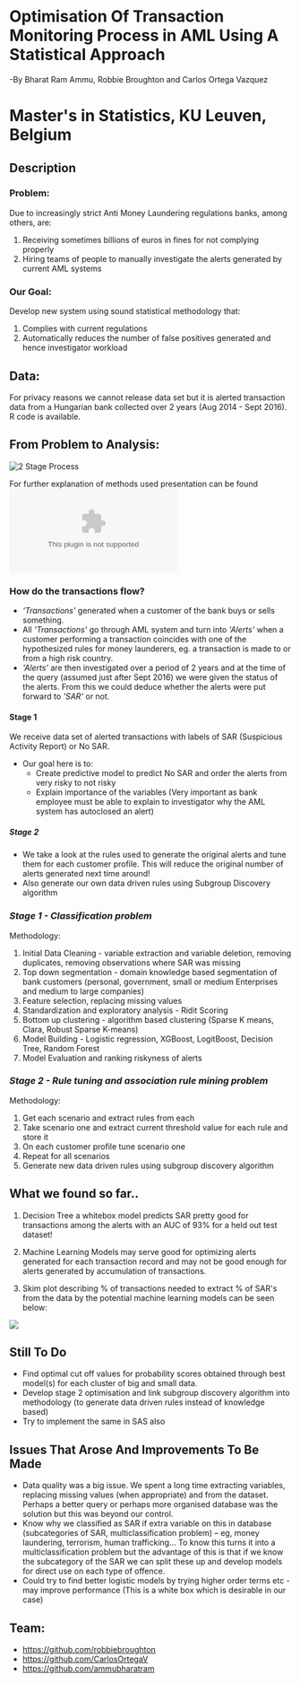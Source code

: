 # Optimisation Of Transaction Monitoring Process in AML Using A Statistical Approach
-By Bharat Ram Ammu, Robbie Broughton and Carlos Ortega Vazquez
# Master's in Statistics, KU Leuven, Belgium
## Description 
### **Problem:** 
Due to increasingly strict Anti Money Laundering regulations banks, among others, are:
1) Receiving sometimes billions of euros in fines for not complying properly
2) Hiring teams of people to manually investigate the alerts generated by current AML systems

### **Our Goal:**
Develop new system using sound statistical methodology that:
1) Complies with current regulations
2) Automatically reduces the number of false positives generated and hence investigator workload

## Data:
For privacy reasons we cannot release data set but it is alerted transaction data from a Hungarian bank collected over 2 years (Aug 2014 - Sept 2016). R code is available.

## **From Problem to Analysis:**
![2 Stage Process](https://user-images.githubusercontent.com/30290960/30808840-f2261de4-a1ff-11e7-8dd6-3b748376f57a.PNG)

For further explanation of methods used presentation can be found ![here](https://github.com/robbiebroughton/Optimisation_MC2BIS-/files/1329850/Transaction.Monitoring.Process.-.Presentation.pptx)

### How do the transactions flow?
- *'Transactions'* generated when a customer of the bank buys or sells something.
- All *'Transactions'* go through AML system and turn into *'Alerts'* when a customer performing a transaction coincides with one of the hypothesized rules for money launderers, eg. a transaction is made to or from a high risk country.
- *'Alerts'* are then investigated over a period of 2 years and at the time of the query (assumed just after Sept 2016) we were given the status of the alerts. From this we could deduce whether the alerts were put forward to *'SAR'* or not.

#### Stage 1
We receive data set of alerted transactions with labels of SAR (Suspicious Activity Report) or No SAR. 
- Our goal here is to:
  - Create predictive model to predict No SAR and order the alerts from very risky to not risky
  - Explain importance of the variables (Very important as bank employee must be able to explain to investigator why the AML system has autoclosed an alert)

##### Stage 2
- We take a look at the rules used to generate the original alerts and tune them for each customer profile. This will reduce the original number of alerts generated next time around!
- Also generate our own data driven rules using Subgroup Discovery algorithm

### *Stage 1 - Classification problem*
Methodology:

1) Initial Data Cleaning - variable extraction and variable deletion, removing duplicates, removing observations where SAR was missing
2) Top down segmentation - domain knowledge based segmentation of bank customers (personal, government, small or medium Enterprises and medium to large companies)
3) Feature selection, replacing missing values   
4) Standardization and exploratory analysis - Ridit Scoring 
5) Bottom up clustering - algorithm based clustering (Sparse K means, Clara, Robust Sparse K-means)
6) Model Building - Logistic regression, XGBoost, LogitBoost, Decision Tree, Random Forest
7) Model Evaluation and ranking riskyness of alerts

### *Stage 2 - Rule tuning and association rule mining problem*
Methodology:

1) Get each scenario and extract rules from each
2) Take scenario one and extract current threshold value for each rule and store it
3) On each customer profile tune scenario one
4) Repeat for all scenarios
5) Generate new data driven rules using subgroup discovery algorithm

## What we found so far..
1) Decision Tree a whitebox model predicts SAR pretty good for transactions among the alerts with an AUC of 93% for a held out test dataset!

2) Machine Learning Models may serve good for optimizing alerts generated for each transaction record and may not be good enough for alerts generated by accumulation of transactions.

3) Skim plot describing % of transactions needed to extract % of SAR's from the data by the potential machine learning models can be seen below:


![](https://github.com/robbiebroughton/Optimisation_MC2BIS-/blob/master/SkimplotCluster3Transaction.png)

## **Still To Do**
- Find optimal cut off values for probability scores obtained through best model(s) for each cluster of big and small data.
- Develop stage 2 optimisation and link subgroup discovery algorithm into methodology (to generate data driven rules instead of knowledge based)
- Try to implement the same in SAS also

## **Issues That Arose And Improvements To Be Made**
- Data quality was a big issue. We spent a long time extracting variables, replacing missing values (when appropriate) and from the dataset. Perhaps a better query or perhaps more organised database was the solution but this was beyond our control. 
- Know why we classified as SAR if extra variable on this in database (subcategories of SAR, multiclassification problem) – eg, money laundering, terrorism, human trafficking… To know this turns it into a multiclassification problem but the advantage of this is that if we know the subcategory of the SAR we can split these up and develop models for direct use on each type of offence.
- Could try to find better logistic models by trying higher order terms etc - may improve performance (This is a white box which is desirable in our case)

## Team:
- https://github.com/robbiebroughton
- https://github.com/CarlosOrtegaV
- https://github.com/ammubharatram
